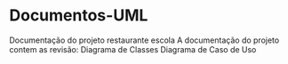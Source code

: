 # Documentos-UML
Documentação do projeto restaurante escola
A documentação do projeto contem as revisão:
Diagrama de Classes
Diagrama de Caso de Uso
